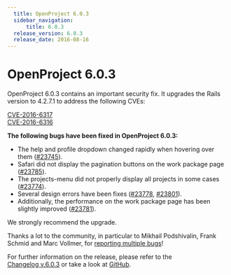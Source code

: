 ```yaml
---
  title: OpenProject 6.0.3
  sidebar_navigation:
      title: 6.0.3
  release_version: 6.0.3
  release_date: 2016-08-16
---
```


# OpenProject 6.0.3

OpenProject 6.0.3 contains an important security fix. It upgrades the
Rails version to 4.2.7.1 to address the following
CVEs:

[CVE-2016-6317](https://groups.google.com/forum/#!topic/ruby-security-ann/WccgKSKiPZA)  
[CVE-2016-6316](https://groups.google.com/forum/#!topic/ruby-security-ann/8B2iV2tPRSE)

**The following bugs have been fixed in OpenProject 6.0.3:**

  - The help and profile dropdown changed rapidly when hovering over
    them ([#23745](https://community.openproject.com/work_packages/23745/activity)).
  - Safari did not display the pagination buttons on the work package
    page
    ([#23785](https://community.openproject.com/work_packages/23785/activity)).
  - The projects-menu did not properly display all projects in some
    cases
    ([#23774](https://community.openproject.com/work_packages/23774/activity)).
  - Several design errors have been fixes
    ([#23778](https://community.openproject.com/work_packages/23778/activity),
    [#23801](https://community.openproject.com/work_packages/23801/activity)).
  - Additionally, the performance on the work package page has been
    slightly improved
    ([#23781](https://community.openproject.com/work_packages/23781/activity)).

We strongly recommend the upgrade.

Thanks a lot to the community, in particular to Mikhail Podshivalin,
Frank Schmid and Marc Vollmer, for [reporting multiple
bugs](../../../development/report-a-bug/)!

For further information on the release, please refer to the  
[Changelog v.6.0.3](https://community.openproject.com/versions/815) 
or take a look at
[GitHub](https://github.com/opf/openproject/tree/v6.0.3).


